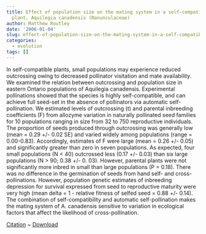 ```yaml
---
title: Effect of population size on the mating system in a self-compatible, autogamous
  plant, Aquilegia canadensis (Ranunculaceae)
author: Matthew Routley
date: '2006-01-04'
slug: effect-of-population-size-on-the-mating-system-in-a-self-compatible-autogamous-plant-aquilegia-canadensis-ranunculaceae
categories:
  - evolution
tags: []
---
```


<p>In self-compatible plants, small populations may experience reduced outcrossing owing to decreased pollinator visitation and mate availability. We examined the relation between outcrossing and population size in eastern Ontario populations of Aquilegia canadensis. Experimental pollinations showed that the species is highly self-compatible, and can achieve full seed-set in the absence of pollinators via automatic self-pollination. We estimated levels of outcrossing (t) and parental inbreeding coefficients (F) from allozyme variation in naturally pollinated seed families for 10 populations ranging in size from 32 to 750 reproductive individuals. The proportion of seeds produced through outcrossing was generally low (mean = 0.29 +/- 0.02&#160;SE) and varied widely among populations (range = 0.00-0.83). Accordingly, estimates of F were large (mean = 0.26 +/- 0.05) and significantly greater than zero in seven populations. As expected, four small populations (N &lt; 40) outcrossed less (0.17 +/- 0.03) than six large populations (N &gt; 90; 0.38 +/- 0. 03). However, parental plants were not significantly more inbred in small than large populations (P = 0.18). There was no difference in the germination of seeds from hand self- and cross-pollinations. However, population genetic estimates of inbreeding depression for survival expressed from seed to reproductive maturity were very high (mean delta = 1 - relative fitness of selfed seed = 0.88 +/- 0.14). The combination of self-compatibility and automatic self-pollination makes the mating system of A. canadensis sensitive to variation in ecological factors that affect the likelihood of cross-pollination.</p>

<p><a href="http://www.hubmed.org/display.cgi?issn=0018067X&amp;uids=0010383672">Citation</a> ~ <a href="/files/PopulationSizeT.pdf">Download</a></p>